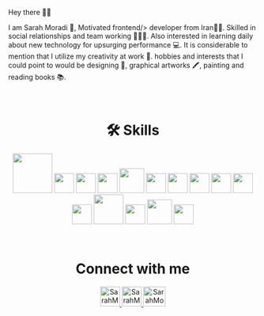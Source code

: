 Hey there 👩‍💻
<!-- <hr/> -->

I am Sarah Moradi 👩, Motivated frontend/> developer from Iran🐱‍👤. Skilled in social
relationships and team working 🙋‍♀🤝. Also
interested in learning daily about new
technology for upsurging performance 💻. It is considerable to mention that I
utilize my creativity at work 🌈. hobbies and
interests that I could point to would be
designing 🌊, graphical artworks 🖍, painting
and reading books 📚.
<br/>
<br/><br/>


<h1 align="center">🛠 Skills</h1>  
<p align="center"> 
  <img src="https://www.vectorlogo.zone/logos/frontapp/frontapp-ar21.svg" width="80"/>
  <img src="https://ucarecdn.com/9c61ea56-9f08-4587-bc96-2a294eaaf0aa/" width="40"/>
  <img src="https://ucarecdn.com/47e077f7-2b14-4380-bf53-25cfebf74121/" width="40"/>
   <img src="https://ucarecdn.com/3f431bce-e529-4156-bcad-05e893197636/" width="40"/>
  <img src="https://ucarecdn.com/65119595-c0b0-4b95-93d8-dd748c18f7d6/" width="50"/>
  <img src="https://ucarecdn.com/58454cf4-2124-4616-8f02-f52c51a6237f/" width="40"/> 
  <img src="https://upcdn.io/W142hJk/raw/demo/4mkjrYr42E.svg" width="40"/> 
  <img src="https://www.vectorlogo.zone/logos/git-scm/git-scm-icon.svg" width="40"/>
  <img src="https://www.vectorlogo.zone/logos/yarnpkg/yarnpkg-icon.svg" width="40"/>
  <img src="https://www.vectorlogo.zone/logos/getpostman/getpostman-icon.svg" width="40"/>
  <img src="https://upcdn.io/W142hJk/raw/demo/4mkjpyx6Fq.svg" width="40"/>
  <img src="https://upcdn.io/W142hJk/raw/demo/4mkjoM9VDF.svg" width="60"/>
  <img src="https://upcdn.io/W142hJk/raw/demo/4mkjqoQzLi.svg" width="40"/>
  <img src="https://ucarecdn.com/6f960c8d-01e6-40d7-a65f-e46d83d18b79/" width="50"/>
  <img src="https://ucarecdn.com/c2b2e3cb-eb50-4dbb-bf07-05bc67f68484/" width="40"/>
</p>
<br/>
<h1 align="center">Connect with me</h1> 
<p align="center"> 
  <a href="https://www.linkedin.com/in/sarah-moradii/" target="blank">
    <img src="https://www.vectorlogo.zone/logos/linkedin/linkedin-icon.svg" alt="SarahMoradi LinkedIn Profile" height="40" width="40">
  </a>
  <a href="https://t.me/CaptainHoook" target="blank">
    <img src="https://www.vectorlogo.zone/logos/telegram/telegram-tile.svg" alt="SarahMoradi Telegram Profile" height="40" width="40">
  </a>
  <a href="https://discord.com/users/Captain%20Hook#8500" target="blank">
    <img src="https://ucarecdn.com/faf89d5c-36db-435d-90b9-06fc0caf2a7d/" alt="SarahMoradi Discord Profile" height="40" width="45">
  </a>
</p>






<!-- Languages :
![Alt text](https://fastupload.io/en/jBKDhc3N1tQ4hzx/preview "Optional title")
<img src="https://fastupload.io/en/jBKDhc3N1tQ4hzx/file" alt="Alt text" title="Optional title" /> -->
